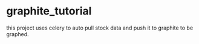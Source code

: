 # graphite_tutorial

this project uses celery to auto pull stock data and push it to graphite to be graphed.
